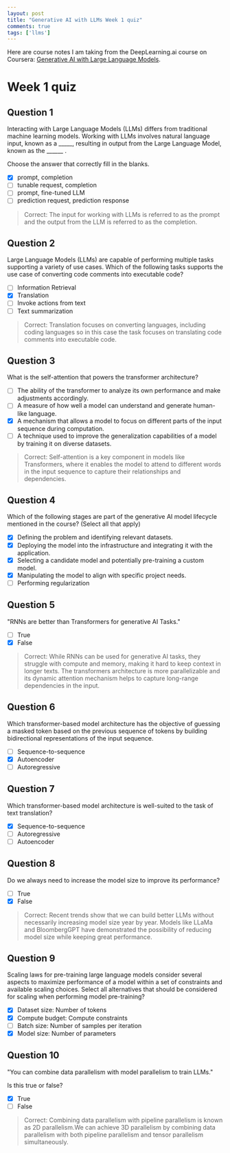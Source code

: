 ```yaml
---
layout: post
title: "Generative AI with LLMs Week 1 quiz"
comments: true
tags: ['llms']
---
```


Here are course notes I am taking from the DeepLearning.ai course on Coursera: [Generative AI with Large Language Models](https://www.coursera.org/learn/generative-ai-with-llms).

<!--more-->

# Week 1 quiz

## Question 1

Interacting with Large Language Models (LLMs) differs from traditional machine learning models.  Working with LLMs involves natural language input, known as a  _____, resulting in output from the Large Language Model, known as the ______ .

Choose the answer that correctly fill in the blanks.

- [x] prompt, completion
- [ ] tunable request, completion
- [ ] prompt, fine-tuned LLM
- [ ] prediction request, prediction response

>Correct: The input for working with LLMs is referred to as the prompt and the output from the LLM is referred to as the completion.

## Question 2
Large Language Models (LLMs) are capable of performing multiple tasks supporting a variety of use cases.  Which of the following tasks supports the use case of converting code comments into executable code?

- [ ] Information Retrieval
- [x] Translation
- [ ] Invoke actions from text
- [ ] Text summarization

> Correct: Translation focuses on converting languages, including coding languages so in this case the task focuses on translating code comments into executable code.

## Question 3
What is the self-attention that powers the transformer architecture?

- [ ] The ability of the transformer to analyze its own performance and make adjustments accordingly.
- [ ] A measure of how well a model can understand and generate human-like language.
- [x] A mechanism that allows a model to focus on different parts of the input sequence during computation.
- [ ] A technique used to improve the generalization capabilities of a model by training it on diverse datasets.

>Correct: Self-attention is a key component in models like Transformers, where it enables the model to attend to different words in the input sequence to capture their relationships and dependencies.

## Question 4
Which of the following stages are part of the generative AI model lifecycle mentioned in the course? (Select all that apply)
- [x] Defining the problem and identifying relevant datasets.
- [x] Deploying the model into the infrastructure and integrating it with the application.
- [x] Selecting a candidate model and potentially pre-training a custom model.
- [x] Manipulating the model to align with specific project needs.
- [ ] Performing regularization

## Question 5
"RNNs are better than Transformers for generative AI Tasks." 

- [ ] True
- [x] False

> Correct: While RNNs can be used for generative AI tasks, they struggle with compute and memory, making it hard to keep context in longer texts. The transformers architecture is more parallelizable and its dynamic attention mechanism helps to capture long-range dependencies in the input.

## Question 6
Which transformer-based model architecture has the objective of guessing a masked token based on the previous sequence of tokens by building bidirectional representations of the input sequence.

- [ ] Sequence-to-sequence
- [x] Autoencoder
- [ ] Autoregressive

## Question 7
Which transformer-based model architecture is well-suited to the task of text translation?

- [x] Sequence-to-sequence
- [ ] Autoregressive
- [ ] Autoencoder

## Question 8
Do we always need to increase the model size to improve its performance?
- [ ] True
- [x] False

> Correct: Recent trends show that we can build better LLMs without necessarily increasing model size year by year. Models like LLaMa and BloombergGPT have demonstrated the possibility of reducing model size while keeping great performance.

## Question 9
Scaling laws for pre-training large language models consider several aspects to maximize performance of a model within a set of constraints and available scaling choices.  Select all alternatives that should be considered for scaling when performing model pre-training?

- [x] Dataset size: Number of tokens
- [x] Compute budget: Compute constraints
- [ ] Batch size: Number of samples per iteration 
- [x] Model size: Number of parameters

## Question 10
"You can combine data parallelism with model parallelism to train LLMs."

Is this true or false?

- [x] True
- [ ] False

> Correct: Combining data parallelism with pipeline parallelism is known as 2D parallelism.We can achieve 3D parallelism by combining data parallelism with both pipeline parallelism and tensor parallelism simultaneously.
